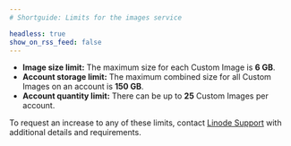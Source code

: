 ```yaml
---
# Shortguide: Limits for the images service

headless: true
show_on_rss_feed: false
---
```


- **Image size limit:** The maximum size for each Custom Image is **6 GB**.
- **Account storage limit:** The maximum combined size for all Custom Images on an account is **150 GB**.
- **Account quantity limit:** There can be up to **25** Custom Images per account.

To request an increase to any of these limits, contact [Linode Support](https://www.linode.com/support/) with additional details and requirements.
